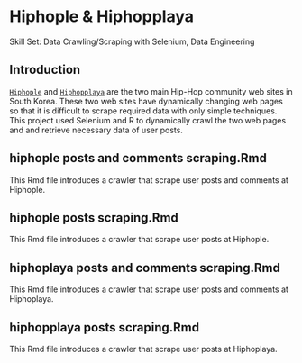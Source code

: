 # Hiphople & Hiphopplaya

Skill Set: Data Crawling/Scraping with Selenium, Data Engineering

## Introduction

[`Hiphople`](http://hiphople.com/) and [`Hiphopplaya`](https://hiphopplaya.com/) are the two main Hip-Hop community web sites in South Korea. These two web sites have dynamically changing web pages so that it is difficult to scrape required data with only simple techniques. This project used Selenium and R to dynamically crawl the two web pages and and retrieve necessary data of user posts.

## hiphople posts and comments scraping.Rmd

This Rmd file introduces a crawler that scrape user posts and comments at Hiphople.

## hiphople posts scraping.Rmd

This Rmd file introduces a crawler that scrape user posts at Hiphople.

## hiphoplaya posts and comments scraping.Rmd

This Rmd file introduces a crawler that scrape user posts and comments at Hiphoplaya.

## hiphopplaya posts scraping.Rmd

This Rmd file introduces a crawler that scrape user posts at Hiphoplaya.



